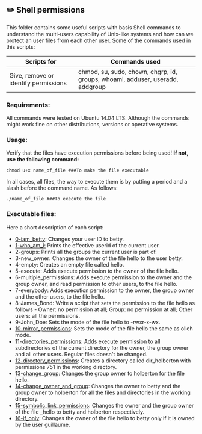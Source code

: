 ## :pencil2: Shell permissions
This folder contains some useful scripts with basis Shell commands to understand the multi-users capability of Unix-like systems and how can we protect an user files from each other user. Some of the commands used in this scripts:

| Scripts for |Commands used|
|--|--|
| Give, remove or identify permissions | chmod, su, sudo, chown, chgrp, id, groups, whoami, adduser, useradd, addgroup |

### Requirements:
All commands were tested on Ubuntu 14.04 LTS. Although the commands might work fine on other distributions, versions or operative systems.

### Usage:
Verify that the files have execution permissions before being used! **If not, use the following command:**

    chmod u+x name_of_file ###To make the file executable

In all cases, all files, the way to execute them is by putting a period and a slash before the command name. As follows:

    ./name_of_file ###To execute the file

### Executable files:

Here a short description of each script:

+ [0-iam_betty](https://github.com/dmhenaopa/holberton-system_engineering-devops/blob/master/0x01-shell_permissions/0-iam_betty): Changes your user ID to betty.
+ [1-who_am_i:](https://github.com/dmhenaopa/holberton-system_engineering-devops/blob/master/0x01-shell_permissions/1-who_am_i) Prints the effective userid of the current user.
+ 2-groups: Prints all the groups the current user is part of.
+ 3-new_owner: Changes the owner of the file hello to the user betty.
+ 4-empty: Creates an empty file called hello.
+ 5-execute: Adds execute permission to the owner of the file hello.
+ 6-multiple_permissions: Adds execute permission to the owner and the group owner, and read permission to other users, to the file hello.
+ 7-everybody: Adds execution permission to the owner, the group owner and the other users, to the file hello.
+ 8-James_Bond: Write a script that sets the permission to the file hello as follows - Owner: no permission at all; Group: no permission at all; Other users: all the permissions.
+ 9-John_Doe: Sets the mode of the file hello to -rwxr-x-wx.
+ [10-mirror_permissions](https://github.com/dmhenaopa/holberton-system_engineering-devops/blob/master/0x01-shell_permissions/10-mirror_permissions): Sets the mode of the file hello the same as olleh mode.
+ [11-directories_permissions](https://github.com/dmhenaopa/holberton-system_engineering-devops/blob/master/0x01-shell_permissions/11-directories_permissions): Adds execute permission to all subdirectories of the current directory for the owner, the group owner and all other users. Regular files doesn't be changed.
+ [12-directory_permissions](https://github.com/dmhenaopa/holberton-system_engineering-devops/blob/master/0x01-shell_permissions/12-directory_permissions): Creates a directory called dir_holberton with permissions 751 in the working directory.
+ [13-change_group](https://github.com/dmhenaopa/holberton-system_engineering-devops/blob/master/0x01-shell_permissions/13-change_group): Changes the group owner to holberton for the file hello.
+ [14-change_owner_and_group](https://github.com/dmhenaopa/holberton-system_engineering-devops/blob/master/0x01-shell_permissions/14-change_owner_and_group): Changes the owner to betty and the group owner to holberton for all the files and directories in the working directory.
+ [15-symbolic_link_permissions](https://github.com/dmhenaopa/holberton-system_engineering-devops/blob/master/0x01-shell_permissions/15-symbolic_link_permissions): Changes the owner and the group owner of the file _hello to betty and holberton respectively.
+ [16-if_only](https://github.com/dmhenaopa/holberton-system_engineering-devops/blob/master/0x01-shell_permissions/16-if_only): Changes the owner of the file hello to betty only if it is owned by the user guillaume.
<!--stackedit_data:
eyJoaXN0b3J5IjpbMTA1ODY0MDU3NSw3OTA3MjM1MzhdfQ==
-->